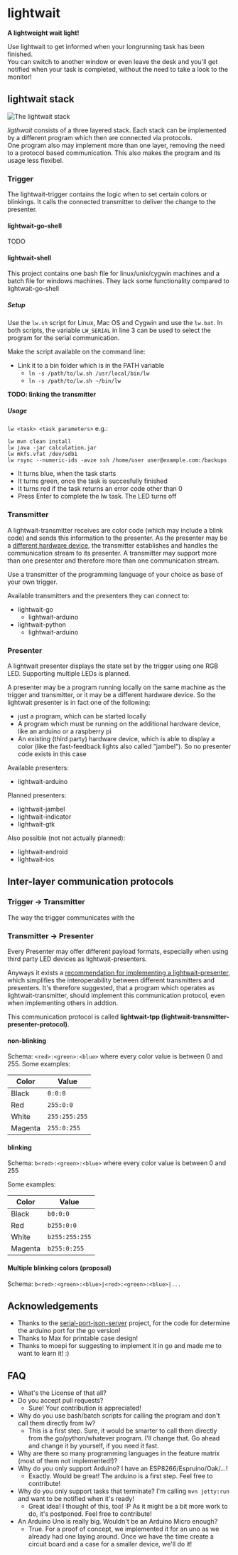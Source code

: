 # lightwait

**A lightweight wait light!**

Use lightwait to get informed when your longrunning task has been finished.  
You can switch to another window or even leave the desk and you'll get notified when your task is completed, without the need to take a look to the monitor!

## lightwait stack

![The lightwait stack](/home/bgebhard/iotlab/lightwait/lightwait-doc.git/lightwait-stack.png  "The lightwait stack")

*ligthwait* consists of a three layered stack. Each stack can be implemented by a different program which then are connected via protocols.  
One program also may implement more than one layer, removing the need to a protocol based communication. This also makes the program and its usage less flexibel.

### Trigger

The lightwait-trigger contains the logic when to set certain colors or blinkings. It calls the connected transmitter to deliver the change to the presenter.

#### lightwait-go-shell

TODO

#### lightwait-shell

This project contains one bash file for linux/unix/cygwin machines and a batch file for windows machines. They lack some functionality compared to lightwait-go-shell

##### Setup

Use the `lw.sh` script for Linux, Mac OS and Cygwin and use the `lw.bat`. In both scripts, the variable `LW_SERIAL` in line 3 can be used to select the program for the serial communication.

Make the script available on the command line:

* Link it to a bin folder which is in the PATH variable
    * `ln -s /path/to/lw.sh /usr/local/bin/lw`
    * `ln -s /path/to/lw.sh ~/bin/lw`

**TODO: linking the transmitter**

##### Usage

`lw <task> <task parameters>`
e.g.:

    lw mvn clean install
    lw java -jar calculation.jar
    lw mkfs.vfat /dev/sdb1
    lw rsync --numeric-ids -avze ssh /home/user user@example.com:/backups 

* It turns blue, when the task starts
* It turns green, once the task is succesfully finished
* It turns red if the task returns an error code other than 0
* Press Enter to complete the lw task. The LED turns off


### Transmitter

A lightwait-transmitter receives are color code (which may include a blink code) and sends this information to the presenter. As the presenter may be a <u>different hardware device</u>, the transmitter establishes and handles the communication stream to its presenter. A transmitter may support more than one presenter and therefore more than one communication stream.

Use a transmitter of the programming language of your choice as base of your own trigger.

Available transmitters and the presenters they can connect to:

* lightwait-go
	* lightwait-arduino
* lightwait-python
	* lightwait-arduino

### Presenter

A lightwait presenter displays the state set by the trigger using one RGB LED. Supporting multiple LEDs is planned.

A presenter may be a program running locally on the same machine as the trigger and transmitter, or it may be a different hardware device.
So the lightwait presenter is in fact one of the following:
* just a program, which can be started locally
* A program which must be running on the additional hardware device, like an arduino or a raspberry pi
* An existing (third party) hardware device, which is able to display a color (like the fast-feedback lights also called "jambel"). So no presenter code exists in this case

Available presenters:

* lightwait-arduino

Planned presenters:

* lightwait-jambel
* lightwait-indicator
* lightwait-gtk

Also possible (not not actually planned):
* lightwait-android
* lightwait-ios

## Inter-layer communication protocols

### Trigger -> Transmitter

The way the trigger communicates with the 

### Transmitter -> Presenter

Every Presenter may offer different payload formats, especially when using third party LED devices as lightwait-presenters.

Anyways it exists a <u>recommendation for implementing a lightwait-presenter</u>, which simplifies the interoperability between different transmitters and presenters. It's therefore suggested, that a program which operates as lightwait-transmitter, should implement this communication protocol, even when implementing others in addtion.

This communication protocol is called **lightwait-tpp (lightwait-transmitter-presenter-protocol)**.

#### non-blinking

Schema: `<red>:<green>:<blue>` where every color value is between 0 and 255.
Some examples:

| Color | Value |
|-|-|
| Black | `0:0:0`
| Red | `255:0:0`
| White | `255:255:255`
| Magenta | `255:0:255`

#### blinking

Schema: `b<red>:<green>:<blue>` where every color value is between 0 and 255


Some examples:

| Color | Value |
|-|-|
| Black | `b0:0:0`
| Red | `b255:0:0`
| White | `b255:255:255`
| Magenta | `b255:0:255`

#### Multiple blinking colors (proposal)

Schema: `b<red>:<green>:<blue>|<red>:<green>:<blue>|...`

## Acknowledgements

* Thanks to the [serial-port-json-server](https://github.com/johnlauer/serial-port-json-server) project, for the code for determine the arduino port for the go version!
* Thanks to Max for printable case design!
* Thanks to moepi for suggesting to implement it in go and made me to want to learn it! :)

## FAQ
* What's the License of that all?
* Do you accept pull requests?
     * Sure! Your contribution is appreciated!
* Why do you use bash/batch scripts for calling the program and don't call them directly from lw?
    * This is a first step. Sure, it would be smarter to call them directly from the go/python/whatever program. I'll change that. Go ahead and change it by yourself, if you need it fast.
* Why are there so many programming languages in the feature matrix (most of them not implemented!)?
* Why do you only support Arduino? I have an ESP8266/Espruino/Oak/...!
    * Exactly. Would be great! The arduino is a first step. Feel free to contribute!
* Why do you only support tasks that terminate? I'm calling `mvn jetty:run` and want to be notified when it's ready!
    * Great idea! I thought of this, too! :P As it might be a bit more work to do, it's postponed. Feel free to contribute!
* An Arduino Uno is really big. Wouldn't be an Arduino Micro enough?
    * True. For a proof of concept, we implemented it for an uno as we already had one laying around. Once we have the time create a circuit board and a case for a smaller device, we'll do it!